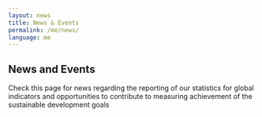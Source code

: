 ```yaml
---
layout: news
title: News & Events
permalink: /me/news/
language: me
---
```


## News and Events
Check this page for news regarding the reporting of our statistics for global indicators and opportunities to contribute to measuring achievement of the sustainable development goals
